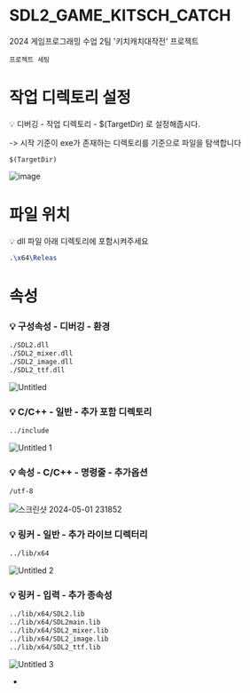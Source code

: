 # SDL2_GAME_KITSCH_CATCH
2024 게임프로그래밍 수업 2팀 '키치캐치대작전' 프로젝트

```프로젝트 세팅```

# 작업 디렉토리 설정
<aside>
💡 디버깅 - 작업 디렉토리 - $(TargetDir) 로 설정해줍시다. 
  
  
  -> 시작 기준이 exe가 존재하는 디렉토리를 기준으로 파일을 탐색합니다

```
$(TargetDir)
```

![image](https://github.com/Cybecho/SDL2_GAME_KITSCH_CATCH/assets/42949995/07b5af6d-6520-44fa-97b7-a521bb90237a)

</aside>

# 파일 위치

<aside>
💡 dll 파일 아래 디렉토리에 포함시켜주세요

```latex
.\x64\Releas
```

</aside>

# 속성

<aside>

  ### 💡 구성속성 - 디버깅 - 환경

```latex
./SDL2.dll
./SDL2_mixer.dll
./SDL2_image.dll
./SDL2_ttf.dll
```


![Untitled](https://github.com/Cybecho/Windows_Setting_dotfiles/assets/42949995/aedbf789-5a25-40d2-8f10-6766c22bc959)


</aside>

<aside>
  
  ### 💡 C/C++ - 일반 - 추가 포함 디렉토리

```latex
../include
```

![Untitled 1](https://github.com/Cybecho/Windows_Setting_dotfiles/assets/42949995/fec514ff-ef05-46be-93bb-279ce37b6eec)


</aside>

<aside>
  
### 💡 속성 - C/C++ - 명령줄 - 추가옵션

```latex
/utf-8
```

![스크린샷 2024-05-01 231852](https://github.com/Cybecho/Windows_Setting_dotfiles/assets/42949995/4132f2f1-a441-43f3-9943-3af5b48b6d52)

</aside>

<aside>
  
  ### 💡 링커 - 일반 - 추가 라이브 디렉터리

```latex
../lib/x64
```

![Untitled 2](https://github.com/Cybecho/Windows_Setting_dotfiles/assets/42949995/5f35275c-2750-49d5-8314-55f1bfc12f76)


</aside>

<aside>
  
  ### 💡 링커 - 입력 - 추가 종속성

```latex
../lib/x64/SDL2.lib
../lib/x64/SDL2main.lib
../lib/x64/SDL2_mixer.lib
../lib/x64/SDL2_image.lib
../lib/x64/SDL2_ttf.lib
```

![Untitled 3](https://github.com/Cybecho/Windows_Setting_dotfiles/assets/42949995/bd0dc698-de0f-4f49-97be-a17349ba83f2)

</aside>

-
